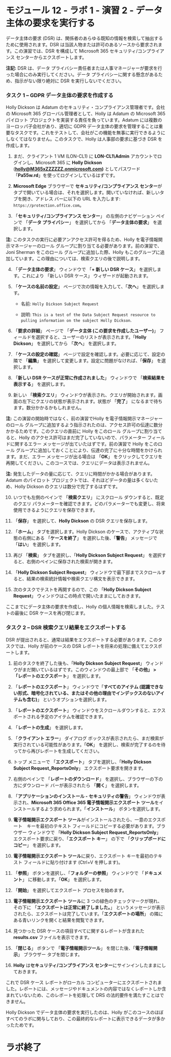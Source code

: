 ﻿# モジュール 12 - ラボ 1 - 演習 2 - データ主体の要求を実行する 

データ主体の要求 (DSR) は、関係者のあらゆる既知の情報を検索して抽出するために使用されます。DSR は当該人物または許可のあるソースから要求されます。この演習では、DSR を構成して Microsoft 365 セキュリティ/コンプライアンス センターからエクスポートします。

**注記:** DSR は、データ プライバシー責任者または人事マネージャーが要求を行った場合にのみ実行してください。データ プライバシーに関する懸念があるため、指示がない限り絶対に DSR を実行しないでください。

### タスク 1 – GDPR データ主体の要求を作成する

Holly Dickson は Adatum のセキュリティ・コンプライアンス管理者です。会社の Microsoft 365 グローバル管理者として、Holly は Adatum の Microsoft 365 パイロット プロジェクトを実装する責任を負っています。Adatum には複数のヨーロッパ子会社があり、適切に GDPR データ主体の要求を管理することは重要なタスクです。これをテストして、会社がこの機能を無事に実行できるようにしなくてはなりません。このタスクで、Holly は人事部の要求に基づき DSR を作成します。

1. まだ、クライアント 1 VM (LON-CL1) に **LON-CL1\Admin** アカウントでログインし、Microsoft 365 に **Holly Dickson** (**holly@M365xZZZZZZ.onmicrosoft.com)** としてパスワード「**Pa55w.rd**」を使ってログインしているはずです。 

2. **Microsoft Edge** ブラウザーで **セキュリティ/コンプライアンス センター**がタブで開いている場合は、それを選択します。開いていなければ、新しいタブを開き、アドレス バーに以下の URL を入力します: `https://protection.office.com`。 

3. 「**セキュリティ/コンプライアンス センター**」 の左側のナビゲーション ペインで 「**データ プライバシー**」 を選択してから 「**データ主体の要求**」 を選択します。  

‎**注:** このタスクの実行に必要アンアクセス許可を得るため、Holly を電子情報開示マネージャーのロール グループに割り当てる必要があります。前の演習で、Joni Sherman をこのロール グループに追加した際、Holly もこのグループに追加しています。この理由については、検索クエリの後で説明します。 

4. 「**データ主体の要求**」 ウィンドウで 「**+ 新しい DSR ケース**」 を選択します。これにより 「新しい DSR ケース」 ウィザードが起動されます。

5. 「**ケースの名前の設定**」 ページで次の情報を入力して、「**次へ**」 を選択します。

	- 名前: `Holly Dickson Subject Request`

	- 説明: `This is a test of the Data Subject Request resource to pulling information on the subject Holly Dickson`.

6. 「**要求の詳細**」 ページで 「**データ主体 (この要求を作成したユーザー)**」 フィールドを選択すると、ユーザーのリストが表示されます。「**Holly Dickson**」 を選択してから 「**次へ**」 を選択します。

7. 「**ケースの設定の確認**」 ページで設定を確認します。必要に応じて、設定の隣で 「**編集**」 を選択して変更します。設定に問題がなければ、「**保存**」 を選択します。

8. 「**新しい DSR ケースが正常に作成されました**」 ウィンドウで 「**検索結果を表示する**」 を選択します。

9. 新しい 「**検索クエリ**」 ウィンドウが表示され、クエリが開始されます。画面の左下にクエリの状態が表示されます。状態が 「**完了**」 になるまで待ちます。数分かかるかもしれません。 

**注:** この演習の開始時ではなく、前の演習でHolly を電子情報開示マネージャーのロール グループに追加するよう指示されたのは、アクセス許可の伝達に数分かかるためです。このクエリの直前に Holly をこのロール グループに割り当てると、Holly のアクセス許可はまだ完了していないので、パラメーター フィールドに関するエラー メッセージが出ていたはずです。前の演習で Holly をこのロール グループに追加しておくことにより、伝達の完了に十分な時間をかけられます。まだ、エラー メッセージが出る場合は 「**OK**」 をクリックしてクエリを再開してください。このコースでは、クエリにデータは表示されません。   
	
‎**注:** 発生したデータの量に応じて、クエリに時間がかかる場合があります。Adatum のパイロット プロジェクトでは、それほどデータの量は多くないため、Holly Dickson のクエリは数分で完了するはずです。

10. いつでも左側のペインで 「**検索クエリ**」 にスクロール ダウンすると、既定のクエリ パラメーターを確認できます。どのパラメーターでも変更し、将来使用できるようにクエリを保存できます。

11. 「**保存**」 を選択して、**Holly Dickson** の DSR クエリを保存します。

12. 「**ホーム**」 タブを選択します。Holly Dickson のケースで、アクティブな状態の右側にある 「**ケースを終了**」 を選択した後、「**警告**」 メッセージで 「**はい**」 を選択します。 

13. 再び 「**検索**」 タブを選択し、「**Holly Dickson Subject Request**」 を選択すると、右側のペインに保存された検索が開きます。 

14. 「**Holly Dickson Subject Request**」 ウィンドウで最下部までスクロールすると、結果の検索統計情報や検索クエリ構文を表示できます。 

15. 次のタスクでテストを再開するので、この 「**Holly Dickson Subject Request**」 ウィンドウはこの時点で開いたままにしておきます。

ここまでにデータ主体の要求を作成し、Holly の個人情報を検索しました。テストの最後に DSR ケースを再び閉じます。 


### タスク 2 – DSR 検索クエリ結果をエクスポートする

DSR が提出されると、通常は結果をエクスポートする必要があります。このタスクでは、Holly が前のケースの DSR レポートを将来の処理に備えてエクスポートします。

1. 前のタスクを終了した後も、「**Holly Dickson Subject Request**」 ウィンドウがまだ開いているはずです。このウィンドウの最上部で 「**その他」 > 「レポートのエクスポート**」 を選択します。

1. 「**レポートのエクスポート**」 ウィンドウで「**すべてのアイテム (認識できない形式、暗号化されている、またはその他の理由でインデックスのないアイテムも含む)**」 というオプションを選択します。

1. 「**レポートのエクスポート**」 ウィンドウをスクロールダウンすると、エクスポートされる予定のアイテムを確認できます。 

1. 「**レポートの生成**」 を選択します。

1. 「**クライアント エラー**」 ダイアログ ボックスが表示されたら、まだ検索が実行されている可能性があります。「**OK**」 を選択し、検索が完了するのを待ってから再びレポートを生成してください。 

1. トップ メニューで 「**エクスポート**」 タブを選択し、「**Holly Dickson Subject Request_ReportsOnly**」 エクスポート要求を開きます。

1. 右側のペインで 「**レポートのダウンロード**」 を選択し、ブラウザーの下の方にダウンロード バーが表示されたら 「**開く**」 を選択します。

1. 「**アプリケーションのインストール - セキュリティの警告**」 ウィンドウが表示され、**Microsoft 365 Office 365 電子情報開示エクスポート ツール**をインストールするよう求められます。「**インストール**」 ボタンを選択します。

1. **電子情報開示エクスポート ツール**がインストールされたら、一意のエクスポート　キーを最初のテキスト フィールドにコピーする必要があります。ブラウザー ウィンドウで 「**Holly Dickson Subject Request_ReportsOnly**」 エクスポート要求に戻り、「**エクスポート キー**」 の下で 「**クリップボードにコピー**」 を選択します。

1. **電子情報開示エクスポート ツール**に戻り、エクスポート キーを最初のテキスト フィールドに貼り付けます (Ctrl+V を押します)。

1. 「**参照**」 ボタンを選択し、「**フォルダーの参照**」 ウィンドウで 「**ドキュメント**」 に移動します。「**OK**」 を選択します。

1. 「**開始**」 を選択してエクスポート プロセスを始めます。

1. **電子情報開示エクスポート ツール**に 3 つの緑色のチェックマークが現れ、その下に 「**エクスポートは正常に終了しました。**」 というメッセージが表示されたら、エクスポートは完了しています。「**エクスポートの場所**」 の隣にある青いリンクを開くと結果を閲覧できます。

1. 見つかった DSR ケースの項目すべてに関するレポートが含まれた **results.csv** ファイルを表示できます。

1. 「**閉じる**」 ボタンで 「**電子情報開示ツール**」 を閉じた後、「**電子情報開示**」 ブラウザー タブを閉じます。

1. **Holly** は**セキュリティ/コンプライアンス センター**にサインインしたままにしておきます。

これで DSR ケース レポートがローカル コンピューターにエクスポートされました。レポートには、メッセージやドキュメントの内容ではなくレポートしか含まれていないため、このレポートを処理して DRS の法的要件を満たすことはできません。

Holly Dickson でデータ主体の要求を実行したのは、Holly がこのコースのほぼすべてのラボに関与しており、この最終的なレポートに表示できるデータが多かったためです。


# ラボ終了  
